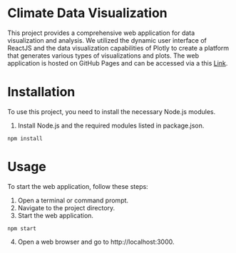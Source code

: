 # Climate Data Visualization

This project provides a comprehensive web application for data visualization and analysis. We utilized the dynamic user interface of ReactJS and the data visualization capabilities of Plotly to create a platform that generates various types of visualizations and plots. The web application is hosted on GitHub Pages and can be accessed via a this <a href = "https://gaganrajsingh.github.io/MM-804" target="blank">Link</a>.

# Installation
To use this project, you need to install the necessary Node.js modules.

1. Install Node.js and the required modules listed in package.json.

```
npm install
```

# Usage
To start the web application, follow these steps:

1. Open a terminal or command prompt.
2. Navigate to the project directory.
3. Start the web application.

```
npm start
```

4. Open a web browser and go to http://localhost:3000.